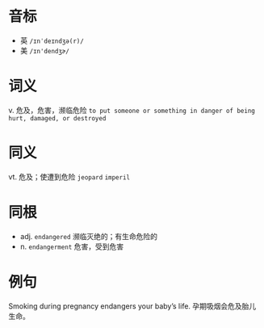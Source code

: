 # 音标

- 英 `/ɪnˈdeɪndʒə(r)/`
- 美 `/ɪn'dendʒɚ/`

# 词义

v. 危及，危害，濒临危险
`to put someone or something in danger of being hurt, damaged, or destroyed`

# 同义

vt. 危及；使遭到危险
`jeopard` `imperil`

# 同根

- adj. `endangered` 濒临灭绝的；有生命危险的
- n. `endangerment` 危害，受到危害

# 例句

Smoking during pregnancy endangers your baby’s life.
孕期吸烟会危及胎儿生命。


